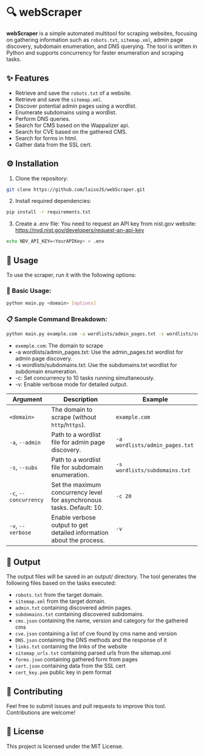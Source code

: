 # 🔍 webScraper

**webScraper** is a simple automated multitool for scraping websites, focusing on gathering information such as `robots.txt`, `sitemap.xml`, admin page discovery, subdomain enumeration, and DNS querying. The tool is written in Python and supports concurrency for faster enumeration and scraping tasks.

## ✨ Features
- Retrieve and save the `robots.txt` of a website.
- Retrieve and save the `sitemap.xml`.
- Discover potential admin pages using a wordlist.
- Enumerate subdomains using a wordlist.
- Perform DNS queries.
- Search for CMS based on the Wappalizer api.
- Search for CVE based on the gathered CMS.
- Search for forms in html.
- Gather data from the SSL cert.

## ⚙️ Installation
1. Clone the repository:
```bash
git clone https://github.com/laisoJS/webScraper.git
```
2. Install required dependencies:
```bash
pip install -r requirements.txt
```
3. Create a .env file:
You need to request an API key from nist.gov website:
https://nvd.nist.gov/developers/request-an-api-key
```bash
echo NDV_API_KEY=<YourAPIKey> > .env
```

## 🚀 Usage
To use the scraper, run it with the following options:
### 🔹 Basic Usage:
```bash
python main.py <domain> [options]
```
### 📋 Sample Command Breakdown:
```bash
python main.py example.com -a wordlists/admin_pages.txt -s wordlists/subdomains.txt -c 10 -v
```
- `exemple.com`: The domain to scrape
- -a wordlists/admin_pages.txt: Use the admin_pages.txt wordlist for admin page discovery.
- -s wordlists/subdomains.txt: Use the subdomains.txt wordlist for subdomain enumeration.
- -c: Set concurrency to 10 tasks running simultaneously.
- -v: Enable verbose mode for detailed output.

| Argument | Description | Example |
|--|--|--|
| `<domain>`| The domain to scrape (without `http`/`https`). | `example.com` |
| `-a`, `--admin` | Path to a wordlist file for admin page discovery. | `-a wordlists/admin_pages.txt` |
| `-s`, `--subs` | Path to a wordlist file for subdomain enumeration. | `-s wordlists/subdomains.txt` |
| `-c`, `--concurrency` | Set the maximum concurrency level for asynchronous tasks. Default: 10. | `-c 20` |
| `-v`, `--verbose` | Enable verbose output to get detailed information about the process. | `-v` |

## 📂 Output
The output files will be saved in an output/ directory. The tool generates the following files based on the tasks executed:

- `robots.txt` from the target domain.
- `sitemap.xml` from the target domain.
- `admin.txt` containing discovered admin pages.
- `subdomains.txt` containing discovered subdomains.
- `cms.json` containing the name, version and category for the gathered cms
- `cve.json` containing a list of cve found by cms name and version
- `DNS.json` containing the DNS methods and the response of it
- `links.txt` containing the links of the website
- `sitemap_urls.txt` containing parsed urls from the sitemap.xml
- `forms.json` containing gathered form from pages
- `cert.json` containing data from the SSL cert
- `cert_key.pem` public key in pem format

## 🤝 Contributing
Feel free to submit issues and pull requests to improve this tool. Contributions are welcome!

## 📄 License
This project is licensed under the MIT License.
